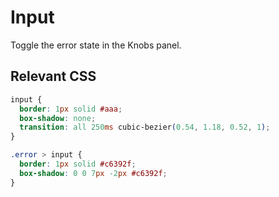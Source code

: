 # Input

Toggle the error state in the Knobs panel.

## Relevant CSS

```css
input {
  border: 1px solid #aaa;
  box-shadow: none;
  transition: all 250ms cubic-bezier(0.54, 1.18, 0.52, 1);
}

.error > input {
  border: 1px solid #c6392f;
  box-shadow: 0 0 7px -2px #c6392f;
}
```
